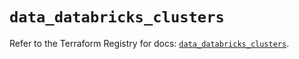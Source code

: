 # `data_databricks_clusters`

Refer to the Terraform Registry for docs: [`data_databricks_clusters`](https://registry.terraform.io/providers/databricks/databricks/1.36.3/docs/data-sources/clusters).
